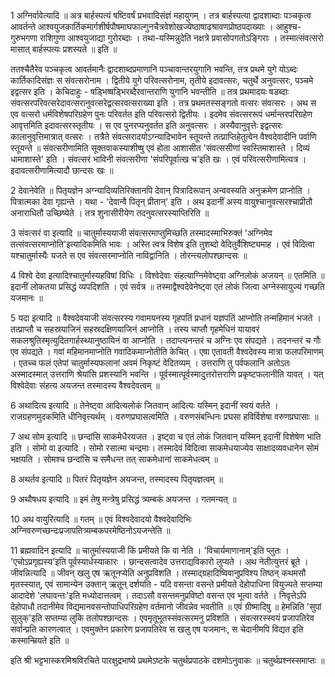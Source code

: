 

  
1 अग्निर्वावेत्यादि ॥ अत्र बार्हस्पत्यं षष्टिवर्षं प्रभवादिसंज्ञं महायुगम् । तत्र बार्हस्पत्या द्वादशाब्दाः पञ्चकृत्व आवर्तन्ते आश्वयुजकार्तिकमार्गशीर्षपौषमाघफाल्गुनचैत्रवेशोखज्येष्ठाषाढश्रावणप्रोष्ठपदाख्याः ।
आहुश्च-गुरुभगणा राशिगुणा आश्वयुजाद्या गुरोरब्दाः । 
तथा-यस्मिन्नुदेति नक्षत्रे प्रवासोपगतोऽङ्गिराः ।
तस्मात्संवत्सरो मासात् बार्हस्पत्यः प्रशस्यते ॥ इति ॥

ततश्चैतैरेव पञ्चकृत्व आवर्तमानैः द्वादशाब्दप्रमाणानि पञ्चावान्तरयुगानि भवन्ति, तत्र प्रथमे युगे योऽब्दः कार्तिकादिसंज्ञः स संवत्सरोनाम । द्वितीये युगे परिवत्सरोनाम, तृतीये इदावत्सरः, चतुर्थे अनुवत्सरः, पञ्चमे इद्वत्सर इति । केचिदाहुः - षड्भिष्षड्भिरब्दैरवान्तराणि युगानि भवन्तीति ॥ तत्र प्रथमादयः षडब्दाः संवत्सरपरिवत्सरेदावत्सरानुवत्सरेद्वत्सरवत्सराख्या इति । तत्र प्रथमतस्सङ्गतो वत्सरः संवत्सरः । अथ स एव वत्सरो धर्मविशेषपरिग्रहेण पुनः परिवर्तत इति परिवत्सरो द्वितीयः । इदमेव संवत्सररूपं धर्मान्तरपरिग्रहेण आवृत्तमिति इदावत्सरस्तृतीयः । स एव पुनरप्यनुवर्तत इति अनुवत्सरः । अस्यैवानुवृत्तेः इद्वत्सरः कालानुवृत्तिमात्रात् वत्सरः । तत्रैते संवत्सरादयोऽग्न्यादिभावेन स्तूयन्ते तत्प्राप्तिहेतुत्वेन वैश्वदेवादीनि पर्वाणि स्तूयन्ते ॥ संवत्सरीणामिति सूक्तवाकस्याशीष्षु एवं होता आशासीत 'संवत्ससीणां स्वस्तिमाशास्ते । दिव्यं धामाशास्ते' इति । संवत्सरं भाविनी संवत्सरीणा 'संपरिपूर्वात्ख च'इति खः । एवं परिवत्सरीणामित्यत्र । इदावत्सरीणामित्यादौ छान्दसः खः ॥

2 देवानेवेति ॥ पितृयज्ञेन अग्न्यादिव्यतिरिक्तानपि देवान् पित्रादिरूपान् अन्ववस्यति अनुक्रमेण प्राप्नोति । पित्रात्मका देवा गृह्यन्ते । यथा - 'देवान्वै पितृन् प्रीतान्' इति । अथ इदानीं अस्य वायुश्चानुवत्सरश्चाप्रीतौ अनाराधितौ उच्छिष्येते । तत्र शुनासीरीयेण तदनुवत्सरस्याप्तिरिति ॥

3 संवत्सरं वा इत्यादि ॥ चातुर्मास्ययाजी संवत्सरमाप्तुमिच्छति तस्मादस्माभिरुक्तं 'अग्निमेव तत्संवत्सरमाप्नोति'इत्यादिकमिति भावः । अस्ति त्वत्र विशेष इति तुशब्दो वेदितुर्वैशिष्ट्यमाह । एवं विदित्वा यश्चातुर्मास्यैः यजते स एव संवत्सरमाप्नोति नाविद्वानिति । तोरन्त्यलोपश्छान्दसः ॥

4 विश्वे देवा इत्यादिश्चातुर्मास्यहविषां विधिः । विश्वेदेवाः संहत्याग्निमेवेष्ट्वा अग्निलोकं अजयन् ॥ एतमिति ॥ इदानीं लोकतया प्रसिद्धं व्यपदिशति । एवं सर्वत्र ॥ तस्माद्वैश्वदेवेनेष्ट्वा एतं लोकं जित्वा अग्नेस्सायुज्यं गच्छति यजमानः ॥

5 यदा इत्यादि ॥ वैश्वदेवयाजी संवत्सरस्य गवामयनस्य गृहपतिं प्रधानं यज्ञपतिं आप्नोति तन्महिमानं भजते । तत्प्राप्तौ च सहस्रयाजिनं सहस्रदक्षिणयाजिनं आप्नोति । तस्य चाप्तौ गृहमेधिनं यायावरं सकलश्रुतिस्मृत्युदितगार्हस्थ्यानुष्ठायिनं वा आप्नोति । तदाप्त्यनन्तरं च अग्निः एव संपद्यते । तदनन्तरं च गौः एव संपद्यते । गवां महिमानमाप्नोति गवादिकमाप्नोतीति केचित् । एषा एतावती वैश्वदेवस्य मात्रा फलपरिमाणम् । एतच्च फलं एतेपां चातुर्मास्यफलानां अवमं निकृष्टं वेदितव्यम् । उत्तराणि तु पर्वफलानि अतोऽतः अस्मादस्मात् उत्तराणि श्रेयांसि प्रशस्यानि भवन्ति । पूर्वस्मात्पूर्वस्मादुत्तरोत्तराणि प्रकृष्टफलानीति यावत् । यत् विश्वेदेवाः संहत्य
अयजन्त तस्मादस्य वैश्वदेवत्वम् ॥

6 अथादित्य इत्यादि ॥ तेनेष्ट्वा आदित्यलोकं जितवान् आदित्यः यस्मिन् इदानीं स्वयं वर्तते । राजग्रहणमुदकमिति धीनिवृत्त्यर्थम् । वरुणप्रघासत्वमिति । वरुणसंबन्धिनः प्रघसा हविर्विशेषा वरुणप्रघासाः ॥

7 अथ सोम इत्यादि ॥ छन्दांसि साकमेधैरयजत । इष्ट्वा च एतं लोकं जितवान् यस्मिन् इदानीं विशेषेण भाति इति । सोमो वा इत्यादि । सोमो रसात्मा चन्द्रमाः। तस्मादेवं विदित्वा साकमेधयाज्येव साक्षादव्यवधानेन सोमं भक्षयति । सोमश्च छन्दांसि च समैधन्त तत् साकमेधानां साकमेधत्वम् ॥

8 अथर्तव इत्यादि ॥ पितरं पितृयज्ञेन अयजन्त, तस्मादस्य पितृयज्ञत्वम् ॥

9 अथौषधय इत्यादि ॥ इमं तेषु मन्त्रेषु प्रसिद्धं त्र्यम्बकं अयजन्त । गतमन्यत् ॥

10 अथ वायुरित्यादि ॥ गतम् ॥ एवं विश्वदेवादयो वैश्वदेवादिभिः अग्निवरुणच्छन्दःप्रजापतित्र्यम्बकपरमेष्ठिनोऽयजन्तेति ॥

11 ब्रह्मवादिन इत्यादि ॥ चातुर्मास्ययाजी किं प्रमीयते कि वा नेति । 'विचार्यमाणानाम्'इति प्लुतः । 'एचोऽप्रगृह्यस्य'इति पूर्वस्यार्धस्याकारः । छान्दसत्वादेव उत्तराद्यविकारो लुप्यते । अथ नेतीत्युत्तरं ब्रूते । जीवन्नित्यादि ॥ जीवन् खलु एष ऋतूनप्येति अनुप्रविशति । तस्माद्ग्रहादिष्विवानुप्रविश्य तिष्ठन् कथमसौ मृतस्स्यात्, एवं सामान्येन उक्तान् ऋतून् दर्शयति - यदि वसन्ता वसन्ते प्रमीयते देहोपाधिना वियुज्यते सप्तम्या आदादेशे 'लघावन्तः'इति मध्योदात्तत्वम् । तदाऽसौ वसन्तमनुप्रविष्टो वसन्त एव भूत्वा वर्तते । निवृत्तेऽपि देहोपाधौ तदानीमेव विद्यमानवसन्तोपाधिपरिग्रहेण वर्तमानो जीवन्नेव भवतीति ॥ एवं ग्रीष्मादिषु ॥ हेमन्निति 'सुपां सुलुक्'इति सप्तम्या लुकि तलोपश्छान्दसः । एवमृतूभूतस्संवत्सरमनु प्रविशति । संवत्सरस्स्वयं प्रजापतिरेव सर्वान्प्रति कारणत्वात् । एवमुक्तेन प्रकारेण प्रजापतिरेव स खलु एष यजमानः, स चेदानीमपि विद्यत इति कस्मान्म्रियते इति ॥

इति श्री भट्टभास्करमिश्रविरचिते पारक्षुद्रभाष्ये प्रथमेऽष्टके चतुर्थप्रपाठके दशमोऽनुवाकः ॥
चतुर्थप्रश्नस्समाप्तः ॥  
